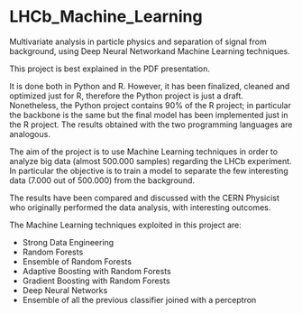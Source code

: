 # LHCb_Machine_Learning
Multivariate analysis in particle physics and separation of signal from background, using Deep Neural Networkand Machine Learning techniques.

This project is best explained in the PDF presentation.

It is done both in Python and R. However, it has been finalized, cleaned and optimized just for R, therefore the Python project is just a draft. Nonetheless, the Python project contains 90% of the R project; in particular the backbone is the same but the final model has been implemented just in the R project. The results obtained with the two programming languages are analogous.

The aim of the project is to use Machine Learning techniques in order to analyze big data (almost 500.000 samples) regarding the LHCb experiment. In particular the objective is to train a model to separate the few interesting data (7.000 out of 500.000) from the background. 

The results have been compared and discussed with the CERN Physicist who originally performed the data analysis, with interesting outcomes.

The Machine Learning techniques exploited in this project are:
- Strong Data Engineering
- Random Forests
- Ensemble of Random Forests
- Adaptive Boosting with Random Forests
- Gradient Boosting with Random Forests
- Deep Neural Networks
- Ensemble of all the previous classifier joined with a perceptron
